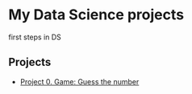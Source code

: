 # My Data Science projects

first steps in DS

## Projects

* [Project 0. Game: Guess the number](https://github.com/zhdanovkm/data_science_study/tree/main/project%200)

